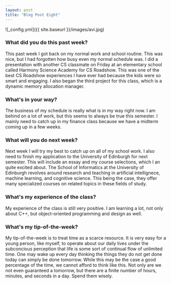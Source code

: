 ```yaml
---
layout: post
title: "Blog Post Eight"
---
```


![_config.yml]({{ site.baseurl }}/images/avi.jpg)

### What did you do this past week?
This past week I got back on my normal work and school routine. This was nice, but I had forgotten how busy even my normal schedule was. I did a presentation with another CS classmate on Friday at an elementary school called Harmony Science Academy for CS Roadshow. This was one of the best CS Roadshow experiences I have ever had because the kids were so smart and engaging. I also began the third project for this class, which is a dynamic memory allocation manager.

### What's in your way?
The business of my schedule is really what is in my way right now. I am behind on a lot of work, but this seems to always be true this semester. I mainly need to catch up in my finance class because we have a midterm coming up in a few weeks. 
 
### What will you do next week?
Next week I will try my best to catch up on all of my school work. I also need to finish my application to the University of Edinburgh for next semester. This will include an essay and my course selections, which I an quite excited about. The School of Informatics at the University of Edinburgh revolves around research and teaching in artificial intellignece, machine learning, and cognitive science. This being the case, they offer many specialized courses on related topics in these fields of study.

### What's my experience of the class?
My experience of the class is still very positive. I am learning a lot, not only about C++, but object-oriented programming and design as well. 

### What's my tip-of-the-week?
My tip-of-the-week is to treat time as a scarce resource. It is very easy for a young person, like myself, to operate about our daily lives under the subconcious perception that life is some sort of continual flow of unlimited time. One may wake up every day thinking the things they do not get done today can simply be done tomorrow. While this may be the case a good percentage of the time, we cannot afford to think like this. Not only are we not even guaranteed a tomorrow, but there are a finite number of hours, minutes, and seconds in a day. Spend them wisely.

